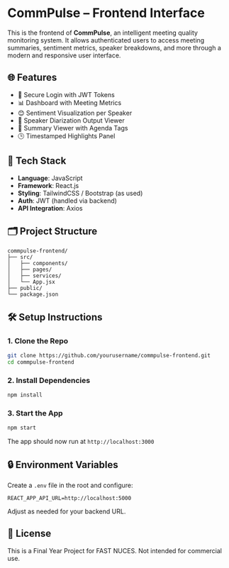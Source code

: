 # CommPulse – Frontend Interface

This is the frontend of **CommPulse**, an intelligent meeting quality monitoring system. It allows authenticated users to access meeting summaries, sentiment metrics, speaker breakdowns, and more through a modern and responsive user interface.

## 🌐 Features

- 🔐 Secure Login with JWT Tokens
- 📊 Dashboard with Meeting Metrics
- 😊 Sentiment Visualization per Speaker
- 🧠 Speaker Diarization Output Viewer
- 📝 Summary Viewer with Agenda Tags
- 🕒 Timestamped Highlights Panel

## 🧰 Tech Stack

- **Language**: JavaScript
- **Framework**: React.js
- **Styling**: TailwindCSS / Bootstrap (as used)
- **Auth**: JWT (handled via backend)
- **API Integration**: Axios

## 🗂️ Project Structure

```
commpulse-frontend/
├── src/
│   ├── components/
│   ├── pages/
│   ├── services/
│   └── App.jsx
├── public/
└── package.json
```

## 🛠️ Setup Instructions

### 1. Clone the Repo

```bash
git clone https://github.com/yourusername/commpulse-frontend.git
cd commpulse-frontend
```

### 2. Install Dependencies

```bash
npm install
```

### 3. Start the App

```bash
npm start
```

The app should now run at `http://localhost:3000`

## 🔒 Environment Variables

Create a `.env` file in the root and configure:

```
REACT_APP_API_URL=http://localhost:5000
```

Adjust as needed for your backend URL.

## 📌 License

This is a Final Year Project for FAST NUCES. Not intended for commercial use.
